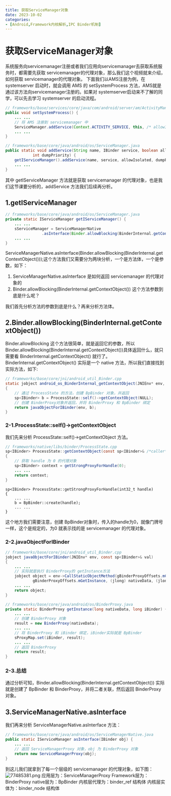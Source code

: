 ```yaml
---
title: 获取ServiceManager对象
date: 2023-10-02
categories:
- [Android,Framework内核解析,IPC Binder机制]
---
```


# 获取ServiceManager对象

系统服务向servicemanager注册或者我们应用向servicemanager去获取系统服务时，都需要先获取 servicemanager的代理对象，那么我们这个视频就来介绍，如何获取 servicemanager的代理对象。
下面我们以AMS注册为例，在 systemserver 启动时，就会调用 AMS 的 setSystemProcess 方法，AMS就是通过该方法向servicemanager注册的。如果对 systemserver启动来不了解的同学，可以先去学习 systemserver 的启动流程。

```java
// frameworks/base/services/core/java/com/android/server/am/ActivityManagerService.java
public void setSystemProcess() {
    ... ... 
    // 将 AMS 注册到 servicemanager 中
    ServiceManager.addService(Context.ACTIVITY_SERVICE, this, /* allowIsolated= */ true,
    ... ...
}
```

```java
// frameworks/base/core/java/android/os/ServiceManager.java
public static void addService(String name, IBinder service, boolean allowIsolated,
            int dumpPriority) {
    getIServiceManager().addService(name, service, allowIsolated, dumpPriority);
    ... ...
}
```

其中 getIServiceManager 方法就是获取 servicemanager 的代理对象，也是我们这节课要分析的，addService 方法我们后续再分析。

## 1.getIServiceManager

```java
// frameworks/base/core/java/android/os/ServiceManager.java
private static IServiceManager getIServiceManager() {
    ... ...
    sServiceManager = ServiceManagerNative
                .asInterface(Binder.allowBlocking(BinderInternal.getContextObject()));
    ... ...
}
```

ServiceManagerNative.asInterface(Binder.allowBlocking(BinderInternal.getContextObject()));这个方法我们又需要分为两块分析，一个是方法体，一个是参数，如下：

1.  ServiceManagerNative.asInterface 是如何返回 servicemanager 的代理对象的
2.  Binder.allowBlocking(BinderInternal.getContextObject()) 这个方法参数到底是什么呢？

我们首先分析方法的参数到底是什么？再来分析方法体。

## 2.Binder.allowBlocking(BinderInternal.getContextObject())

Binder.allowBlocking 这个方法很简单，就是返回它的参数，所以Binder.allowBlocking(BinderInternal.getContextObject())具体返回什么，就只需要看 BinderInternal.getContextObject() 就行了。
BinderInternal.getContextObject() 实际是一个 native 方法，所以我们直接找到实际方法，如下:

```java
// frameworks/base/core/jni/android_util_Binder.cpp
static jobject android_os_BinderInternal_getContextObject(JNIEnv* env, jobject clazz)
{
    // 通过 ProcessState 的方法，创建 BpBinder 对象，并返回
    sp<IBinder> b = ProcessState::self()->getContextObject(NULL);
    // 创建 BinderProxy对象并返回，并将 BinderProxy 和 BpBinder 绑定
    return javaObjectForIBinder(env, b);
}
```

### 2-1.ProcessState::self()->getContextObject

我们先来分析 ProcessState::self()->getContextObject 方法。

```java
// frameworks/native/libs/binder/ProcessState.cpp
sp<IBinder> ProcessState::getContextObject(const sp<IBinder>& /*caller*/)
{
    // 获取 handle 为 0 的代理对象
    sp<IBinder> context = getStrongProxyForHandle(0);
    ... ...
    return context;
}
```

    sp<IBinder> ProcessState::getStrongProxyForHandle(int32_t handle)
    {
        ... ...
        b = BpBinder::create(handle);
        ... ...
    }

这个地方我们需要注意，创建 BpBinder对象时，传入的handle为0，就像门牌号一样，这个是规定的，为0 就表示找的是 servicemanager 的代理对象。

### 2-2.javaObjectForIBinder

```java
// frameworks/base/core/jni/android_util_Binder.cpp
jobject javaObjectForIBinder(JNIEnv* env, const sp<IBinder>& val)
{
    ... ...
    // 实际就是执行 BinderProxy的 getInstance方法
    jobject object = env->CallStaticObjectMethod(gBinderProxyOffsets.mClass,
            gBinderProxyOffsets.mGetInstance, (jlong) nativeData, (jlong) val.get());
    ... ...
    return object;
}
```

```java
// frameworks/base/core/java/android/os/BinderProxy.java
private static BinderProxy getInstance(long nativeData, long iBinder) {
    ... ...
    // 创建 BinderProxy 对象
    result = new BinderProxy(nativeData);
    ... ...
    // 将 BinderProxy 和 iBinder 绑定，iBinder实际就是 BpBinder
    sProxyMap.set(iBinder, result);
    ... ...
    // 返回 BinderProxy
    return result;
}
```

### 2-3.总结

通过分析可知，Binder.allowBlocking(BinderInternal.getContextObject()) 实际就是创建了 BpBinder 和 BinderProxy，并将二者关联，然后返回 BinderProxy 对象。

## 3.ServiceManagerNative.asInterface

我们再来分析 ServiceManagerNative.asInterface 方法：

```java
// frameworks/base/core/java/android/os/ServiceManagerNative.java
public static IServiceManager asInterface(IBinder obj) {
    ... ...
    // 返回 ServiceManagerProxy 对象，obj 为 BinderProxy 对象
    return new ServiceManagerProxy(obj);
}
```

到这儿我们就拿到了每一个层级的 servicemanager 的代理对象，如下图：
![77485381.png](https://lingzhiwen.github.io/images/%E8%8E%B7%E5%8F%96servicemanager%E5%AF%B9%E8%B1%A1_files/77485381.png)
应用层为：ServiceManagerProxy
Framework层为：BinderProxy
native层为：BpBinder
内核层代理为：binder\_ref 结构体
内核层实体为：binder\_node 结构体
